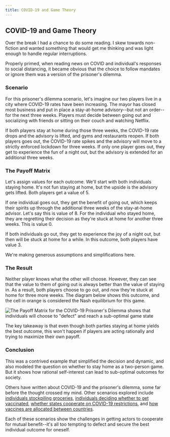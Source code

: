 ```yaml
---
title: COVID-19 and Game Theory
---
```

## COVID-19 and Game Theory

Over the break I had a chance to do some reading. I skew towards non-fiction and wanted something that would get me thinking and was light enough to handle regular interruptions. 

Properly primed, when reading news on COVID and individual's responses to social distancing, it became obvious that the choice to follow mandates or ignore them was a version of the prisoner's dilemma.

### Scenario
For this prisoner's dilemma scenario, let's imagine our two players live in a city where COVID-19 rates have been increasing. The mayor has closed most business and put in place a stay-at-home advisory--but not an order--for the next three weeks. Players must decide between going out and socializing with friends or sitting on their couch and watching Netflix.

If both players stay at home during those three weeks, the COVID-19 rate drops and the advisory is lifted, and gyms and restaurants reopen. If both players goes out, the COVID-19 rate spikes and the advisory will move to a strictly enforced lockdown for three weeks. If only one player goes out, they get to experience the fun of a night out, but the advisory is extended for an additional three weeks.

### The Payoff Matrix
Let's assign values for each outcome. We'll start with both individuals staying home. It's not fun staying at home, but the upside is the advisory gets lifted. Both players get a value of 5.

If one individual goes out, they get the benefit of going out, which keeps their spirits up through the additional three weeks of the stay-at-home advisor. Let's say this is value of 8. For the individual who stayed home, they are  regretting their decision as they're stuck at home for another three weeks. This is value 0.

If both individuals go out, they get to experience the joy of a night out, but then will be stuck at home for a while. In this outcome, both players have value 3.

We're making generous assumptions and simplifications here.

### The Result
Neither player knows what the other will choose. However, they can see that the value to them of going out is always better than the value of staying in. As a result, both players choose to go out, and now they're stuck at home for three more weeks. The diagram below shows this outcome, and the cell in orange is considered the Nash equilibrium for this game.

![The Payoff Matrix for the COVID-19 Prisoner's Dilemma shows that individuals will choose to "defect" and reach a sub-optimal game state](https://bhassets.b-cdn.net/04_covid_prisoners_dilemma/01-stay-at-home-prisoners-dilemma-matrix.png)

The key takeaway is that even though both parties staying at home yields the best outcome, this won't happen if players are acting rationally and trying to maximize their own payoff.

### Conclusion
This was a contrived example that simplified the decision and dynamic, and also modeled the question on whether to stay home as a two-person game. But it shows how rational self-interest can lead to sub-optimal outcomes for society.

Others have written about COVID-19 and the prisoner's dilemma, some far before the thought crossed my mind. Other scenarios explored include [individuals stockpiling groceries](https://www.adamsmith.org/blog/covid-19-and-game-theory), [individuals deciding whether to get vaccinated](https://www.bloomberg.com/opinion/articles/2020-12-05/now-that-vaccines-are-coming-what-about-poor-countries), [whether states cooperate on COVID-19 restrictions](https://www.stanforddaily.com/2020/06/21/a-covid-19-prisoners-dilemma/), and [how vaccines are allocated between countries](https://www.bloomberg.com/opinion/articles/2020-12-05/now-that-vaccines-are-coming-what-about-poor-countries).

Each of these scenarios show the challenges in getting actors to cooperate for mutual benefit--it's all too tempting to defect and secure the best individual outcome for oneself.